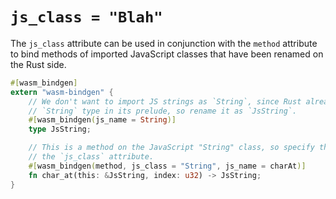 # `js_class = "Blah"`

The `js_class` attribute can be used in conjunction with the `method` attribute
to bind methods of imported JavaScript classes that have been renamed on the
Rust side.

```rust
#[wasm_bindgen]
extern "wasm-bindgen" {
    // We don't want to import JS strings as `String`, since Rust already has a
    // `String` type in its prelude, so rename it as `JsString`.
    #[wasm_bindgen(js_name = String)]
    type JsString;

    // This is a method on the JavaScript "String" class, so specify that with
    // the `js_class` attribute.
    #[wasm_bindgen(method, js_class = "String", js_name = charAt)]
    fn char_at(this: &JsString, index: u32) -> JsString;
}
```
